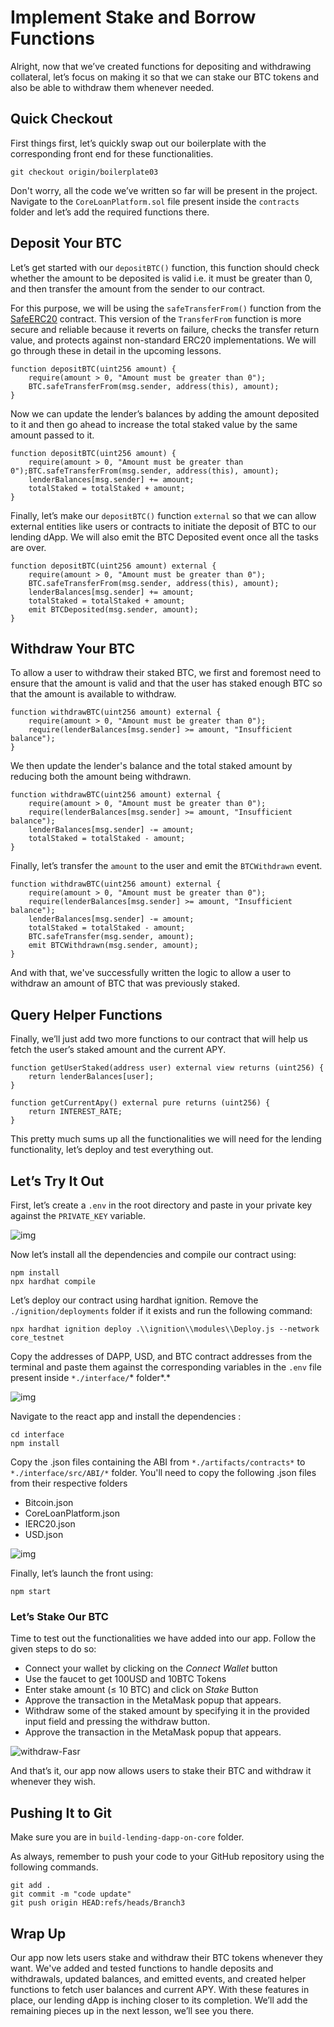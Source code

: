 
# Implement Stake and Borrow Functions

Alright, now that we’ve created functions for depositing and withdrawing collateral, let’s focus on making it so that we can stake our BTC tokens and also be able to withdraw them whenever needed.

## Quick Checkout

First things first, let’s quickly swap out our boilerplate with the corresponding front end for these functionalities.

```solidity
git checkout origin/boilerplate03
```

Don't worry, all the code we’ve written so far will be present in the project. Navigate to the `CoreLoanPlatform.sol` file present inside the `contracts` folder and let’s add the required functions there.

## Deposit Your BTC

Let’s get started with our `depositBTC()` function, this function should check whether the amount to be deposited is valid i.e. it must be greater than 0, and then transfer the amount from the sender to our contract.

For this purpose, we will be using the `safeTransferFrom()` function from the [SafeERC20](https://github.com/OpenZeppelin/openzeppelin-contracts/blob/master/contracts/token/ERC20/utils/SafeERC20.sol) contract. This version of the `TransferFrom` function is more secure and reliable because it reverts on failure, checks the transfer return value, and protects against non-standard ERC20 implementations. We will go through these in detail in the upcoming lessons.

```solidity
function depositBTC(uint256 amount) {
	require(amount > 0, "Amount must be greater than 0");
	BTC.safeTransferFrom(msg.sender, address(this), amount);
}
```

Now we can update the lender’s balances by adding the amount deposited to it and then go ahead to increase the total staked value by the same amount passed to it.

```solidity
function depositBTC(uint256 amount) {
	require(amount > 0, "Amount must be greater than 0");BTC.safeTransferFrom(msg.sender, address(this), amount);
	lenderBalances[msg.sender] += amount;
	totalStaked = totalStaked + amount;
}
```

Finally, let’s make our `depositBTC()` function `external` so that we can allow external entities like users or contracts to initiate the deposit of BTC to our lending dApp. We will also emit the BTC Deposited event once all the tasks are over.

```solidity
function depositBTC(uint256 amount) external {
	require(amount > 0, "Amount must be greater than 0");
	BTC.safeTransferFrom(msg.sender, address(this), amount);
	lenderBalances[msg.sender] += amount;
	totalStaked = totalStaked + amount;
	emit BTCDeposited(msg.sender, amount);
}
```

## Withdraw Your BTC

To allow a user to withdraw their staked BTC, we first and foremost need to ensure that the amount is valid and that the user has staked enough BTC so that the amount is available to withdraw.

```solidity
function withdrawBTC(uint256 amount) external {
	require(amount > 0, "Amount must be greater than 0");
	require(lenderBalances[msg.sender] >= amount, "Insufficient balance");
}
```

We then update the lender's balance and the total staked amount by reducing both the amount being withdrawn.

```solidity
function withdrawBTC(uint256 amount) external {
	require(amount > 0, "Amount must be greater than 0");
	require(lenderBalances[msg.sender] >= amount, "Insufficient balance");
	lenderBalances[msg.sender] -= amount;
	totalStaked = totalStaked - amount;
}
```

Finally, let’s transfer the `amount` to the user and emit the `BTCWithdrawn` event.

```solidity
function withdrawBTC(uint256 amount) external {
	require(amount > 0, "Amount must be greater than 0");
	require(lenderBalances[msg.sender] >= amount, "Insufficient balance");
	lenderBalances[msg.sender] -= amount;
	totalStaked = totalStaked - amount;
	BTC.safeTransfer(msg.sender, amount);
	emit BTCWithdrawn(msg.sender, amount);
}
```

And with that, we've successfully written the logic to allow a user to withdraw an amount of BTC that was previously staked.

## Query Helper Functions

Finally, we’ll just add two more functions to our contract that will help us fetch the user’s staked amount and the current APY.

```solidity
function getUserStaked(address user) external view returns (uint256) {
	return lenderBalances[user];
}

function getCurrentApy() external pure returns (uint256) {
	return INTEREST_RATE;
}
```

This pretty much sums up all the functionalities we will need for the lending functionality, let’s deploy and test everything out.

## Let’s Try It Out

First, let’s create a `.env` in the root directory and paste in your private key against the `PRIVATE_KEY` variable.

![img](https://github.com/0xmetaschool/Learning-Projects/blob/main/assests_for_all/Core%20C2%20assets%20-%20Start%20Building%20on%20Core/Core%20C2%20L11%20Image%201.png?raw=true)

Now let’s install all the dependencies and compile our contract using:

```solidity
npm install
npx hardhat compile
```

Let’s deploy our contract using hardhat ignition. Remove the `./ignition/deployments` folder if it exists and run the following command:

```solidity
npx hardhat ignition deploy .\\ignition\\modules\\Deploy.js --network core_testnet
```

Copy the addresses of DAPP, USD, and BTC contract addresses from the terminal and paste them against the corresponding variables in the `.env` file present inside `*./interface/`* folder*.*

![img](https://github.com/0xmetaschool/Learning-Projects/blob/main/assests_for_all/Core%20C2%20assets%20-%20Start%20Building%20on%20Core/Core%20C2%20L11%20Image%202.gif?raw=true)

Navigate to the react app and install the dependencies :

```solidity
cd interface
npm install
```

Copy the .json files containing the ABI from `*./artifacts/contracts*` to `*./interface/src/ABI/*` folder. You'll need to copy the following .json files from their respective folders

- Bitcoin.json
- CoreLoanPlatform.json
- IERC20.json
- USD.json

![img](https://github.com/0xmetaschool/Learning-Projects/blob/main/assests_for_all/Core%20C2%20assets%20-%20Start%20Building%20on%20Core/Core%20C2%20L11%20Image%203.gif?raw=true)

Finally, let’s launch the front using:

```solidity
npm start
```

### Let’s Stake Our BTC

Time to test out the functionalities we have added into our app. Follow the given steps to do so:

- Connect your wallet by clicking on the *Connect Wallet* button
- Use the faucet to get 100USD and 10BTC Tokens
- Enter stake amount (≤ 10 BTC) and click on *Stake* Button
- Approve the transaction in the MetaMask popup that appears.
- Withdraw some of the staked amount by specifying it in the provided input field and pressing the withdraw button.
- Approve the transaction in the MetaMask popup that appears.

![withdraw-Fasr](https://github.com/user-attachments/assets/bb0be7bf-dfa8-4723-a678-5996923c465c)


And that’s it, our app now allows users to stake their BTC and withdraw it whenever they wish.

## Pushing It to Git

Make sure you are in `build-lending-dapp-on-core` folder.

As always, remember to push your code to your GitHub repository using the following commands.

```solidity
git add .
git commit -m "code update"
git push origin HEAD:refs/heads/Branch3
```

## Wrap Up

Our app now lets users stake and withdraw their BTC tokens whenever they want. We've added and tested functions to handle deposits and withdrawals, updated balances, and emitted events, and created helper functions to fetch user balances and current APY. With these features in place, our lending dApp is inching closer to its completion. We’ll add the remaining pieces up in the next lesson, we’ll see you there.
